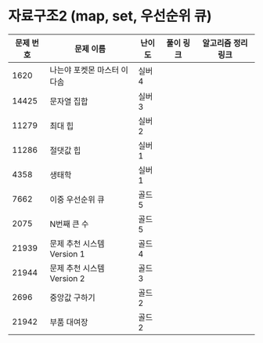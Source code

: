 # 자료구조2 (map, set, 우선순위 큐)

문제 번호 | 문제 이름 | 난이도 | 풀이 링크 | 알고리즘 정리 링크
---|---|---|---|---
1620 | 나는야 포켓몬 마스터 이다솜 | 실버4 | 
14425 | 문자열 집합 | 실버3 |
11279 | 최대 힙 | 실버2 |
11286 | 절댓값 힙 | 실버1 |
4358 | 생태학 | 실버1 |
7662 | 이중 우선순위 큐 | 골드5 |
2075 | N번째 큰 수 | 골드5 |
21939 | 문제 추천 시스템 Version 1 | 골드4 |
21944 | 문제 추천 시스템 Version 2 | 골드3 |
2696 | 중앙값 구하기 | 골드2 |
21942 | 부품 대여장 | 골드2 |
